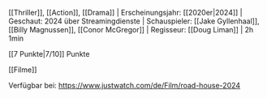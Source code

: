 
[[Thriller]], [[Action]], [[Drama]] | Erscheinungsjahr: [[2020er|2024]] | Geschaut: 2024 über Streamingdienste | Schauspieler: [[Jake Gyllenhaal]], [[Billy Magnussen]], [[Conor McGregor]] | Regisseur: [[Doug Liman]] | 2h 1min

[[7 Punkte|7/10]] Punkte


[[Filme]]

Verfügbar bei: https://www.justwatch.com/de/Film/road-house-2024
